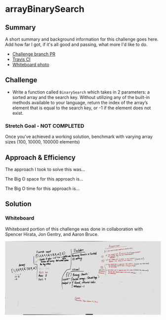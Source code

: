 # arrayBinarySearch
<!-- Short summary or background information -->
## Summary
<!-- 
* A link to the PR for the branch your code was written to
* A link to your passing tests from that PR on travis-ci.com
* For Data Structures: A link to the documentation folder
* For Code Challenges: A photograph of your whiteboard 
-->
A short summary and background information for this challenge goes here. Add how far I got, if it's all good and passing, what more I'd like to do.
* [Challenge branch PR][1]
* [Travis CI][2]
* [Whiteboard photo][3]

[1]: xyz.com
[2]: xyz.com
[3]: xyz.com
[4]: xyz.com

## Challenge
<!-- Description of the challenge -->
* Write a function called `BinarySearch` which takes in 2 parameters: a sorted array and the search key. Without utilizing any of the built-in methods available to your language, return the index of the array’s element that is equal to the search key, or -1 if the element does not exist.

### Stretch Goal - **NOT COMPLETED**
Once you’ve achieved a working solution, benchmark with varying array sizes (100, 10000, 100000 elements)


## Approach & Efficiency
<!-- What approach did you take? Why? What is the Big O space/time for this approach? -->
The approach I took to solve this was…

The Big O space for this approach is…

The Big O time for this approach is…


## Solution
<!-- Embedded whiteboard image -->
### Whiteboard
Whiteboard portion of this challenge was done in collaboration with Spencer Hirata, Jon Gentry, and Aaron Bruce.

![arrayBinarySearch whiteboard image 1](../../../assets/array_binary_search.jpg)
